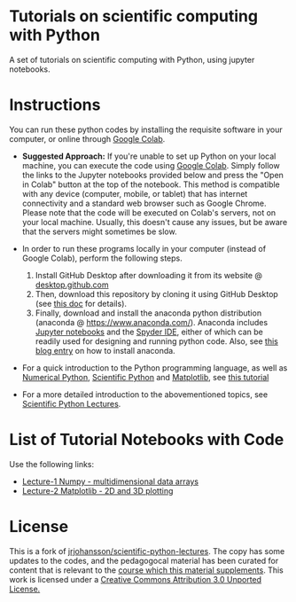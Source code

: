 Tutorials on scientific computing with Python
============================================

A set of tutorials on scientific computing with Python, using jupyter notebooks.

Instructions
=========================
You can run these python codes by installing the requisite software in your computer, or online through [Google Colab](https://colab.research.google.com/).


* **Suggested Approach:** If you're unable to set up Python on your local machine, you can execute the code using [Google Colab](https://colab.research.google.com/). Simply follow the links to the Jupyter notebooks provided below and press the "Open in Colab" button at the top of the notebook. This method is compatible with any device (computer, mobile, or tablet) that has internet connectivity and a standard web browser such as Google Chrome. Please note that the code will be executed on Colab's servers, not on your local machine. Usually, this doesn't cause any issues, but be aware that the servers might sometimes be slow.

* In order to run these programs locally in your computer (instead of Google Colab), perform the following steps.
   
  1. Install GitHub Desktop after downloading it from its website @ [desktop.github.com](https://desktop.github.com/)
  2. Then, download this repository by cloning it using GitHub Desktop (see [this doc](https://docs.github.com/en/desktop/contributing-and-collaborating-using-github-desktop/adding-and-cloning-repositories/cloning-a-repository-from-github-to-github-desktop)  for details).
  3. Finally, download and install the anaconda python distribution (anaconda @ https://www.anaconda.com/). Anaconda includes [Jupyter notebooks](https://jupyter.org/) and the [Spyder IDE](https://www.spyder-ide.org/), either of which can be readily used for designing and running python code. Also, see [this blog entry](https://fangohr.github.io/blog/installation-of-python-spyder-numpy-sympy-scipy-pytest-matplotlib-via-anaconda.html) on how to install anaconda.
          
* For a quick introduction to the Python programming language, as well as [Numerical Python](https://numpy.org), [Scientific Python](https://scipy.org) and [Matplotlib](https://matplotlib.org), see [this tutorial](https://cs231n.github.io/python-numpy-tutorial/)

* For a more detailed introduction to the abovementioned topics, see [Scientific Python Lectures](https://github.com/jrjohansson/scientific-python-lectures).


List of Tutorial Notebooks with Code
=========================


Use the following links:

* [Lecture-1 Numpy - multidimensional data arrays](Lecture-1-Numpy.ipynb)
* [Lecture-2 Matplotlib - 2D and 3D plotting](Lecture-2-Matplotlib.ipynb)

License
=======
This is a fork of [jrjohansson/scientific-python-lectures](https://github.com/jrjohansson/scientific-python-lectures). The copy has some updates to the codes, and
the pedagogocal material has been curated for content that is relevant to the [course which this material supplements](https://bit.ly/msph402b).
This work is licensed under a [Creative Commons Attribution 3.0 Unported License.](http://creativecommons.org/licenses/by/3.0/)
